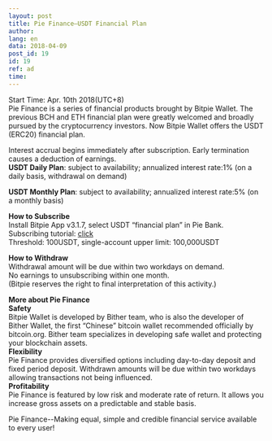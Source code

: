 ```yaml
---
layout: post
title: Pie Finance—USDT Financial Plan
author: 
lang: en
data: 2018-04-09
post_id: 19
id: 19
ref: ad
time: 
---
```




Start Time:  Apr. 10th 2018(UTC+8)<br/>
Pie Finance is a series of financial products brought by Bitpie Wallet. The previous BCH and ETH financial plan were greatly welcomed and broadly pursued by the cryptocurrency investors. Now Bitpie Wallet offers the USDT (ERC20) financial plan.


Interest accrual begins immediately after subscription. Early termination causes a deduction of earnings.<br/>
<strong>USDT Daily Plan</strong>: subject to availability; annualized interest rate:1% (on a daily basis, withdrawal on demand)

<strong>USDT Monthly Plan</strong>: subject to availability; annualized interest rate:5% (on a monthly basis)


<strong>How to Subscribe</strong><br/>
Install Bitpie App v3.1.7, select USDT “financial plan” in Pie Bank. <br/>
Subscribing tutorial: <a href="http://docs.bitpie.com/en/latest/financialPlan/index.html" target="_blank">click</a><br/>
Threshold: 100USDT, single-account upper limit: 100,000USDT

<strong>How to Withdraw</strong><br/>
Withdrawal amount will be due within two workdays on demand.<br/>
No earnings to unsubscribing within one month.<br/>
(Bitpie reserves the right to final interpretation of this activity.)<br/>


<strong>More about Pie Finance</strong><br/>
<strong>Safety</strong><br/>
Bitpie Wallet is developed by Bither team, who is also the developer of Bither Wallet, the first “Chinese” bitcoin wallet recommended officially by bitcoin.org. Bither team specializes in developing safe wallet and protecting your blockchain assets.<br/>
<strong>Flexibility</strong><br/>
Pie Finance provides diversified options including day-to-day deposit and fixed period deposit. Withdrawn amounts will be due within two workdays allowing transactions not being influenced.<br/>
<strong>Profitability</strong><br/>
Pie Finance is featured by low risk and moderate rate of return. It allows you increase gross assets on a predictable and stable basis.<br/>


Pie Finance--Making equal, simple and credible financial service available to every user!


